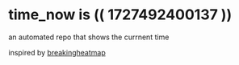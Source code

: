 # time_now is (( 1727492400137 ))

an automated repo that shows the currnent time

inspired by [breakingheatmap](https://github.com/breakingheatmap/breakingheatmap)